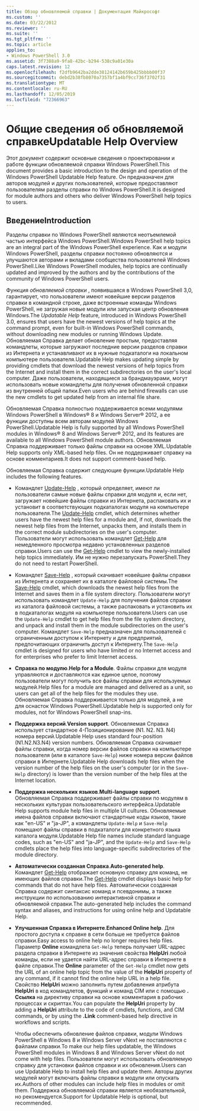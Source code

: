 ```yaml
---
title: Обзор обновляемой справки | Документация Майкрософт
ms.custom: ''
ms.date: 03/22/2012
ms.reviewer: ''
ms.suite: ''
ms.tgt_pltfrm: ''
ms.topic: article
applies_to:
- Windows PowerShell 3.0
ms.assetid: 3f7388a9-9fa8-42bc-b294-538c9a01e30a
caps.latest.revision: 12
ms.openlocfilehash: f2dfb9642ba2dde38124142b659b425bbbb00f37
ms.sourcegitcommit: debd2b38fb8070a7357bf1a4bf9cc736f3702f31
ms.translationtype: MT
ms.contentlocale: ru-RU
ms.lasthandoff: 12/05/2019
ms.locfileid: "72366963"
---
```

# <a name="updatable-help-overview"></a><span data-ttu-id="8a925-102">Общие сведения об обновляемой справке</span><span class="sxs-lookup"><span data-stu-id="8a925-102">Updatable Help Overview</span></span>

<span data-ttu-id="8a925-103">Этот документ содержит основные сведения о проектировании и работе функции обновляемой справки Windows PowerShell.</span><span class="sxs-lookup"><span data-stu-id="8a925-103">This document provides a basic introduction to the design and operation of the Windows PowerShell Updatable Help feature.</span></span> <span data-ttu-id="8a925-104">Он предназначен для авторов модулей и других пользователей, которые предоставляют пользователям разделы справки по Windows PowerShell.</span><span class="sxs-lookup"><span data-stu-id="8a925-104">It is designed for module authors and others who deliver Windows PowerShell help topics to users.</span></span>

## <a name="introduction"></a><span data-ttu-id="8a925-105">Введение</span><span class="sxs-lookup"><span data-stu-id="8a925-105">Introduction</span></span>

<span data-ttu-id="8a925-106">Разделы справки по Windows PowerShell являются неотъемлемой частью интерфейса Windows PowerShell.</span><span class="sxs-lookup"><span data-stu-id="8a925-106">Windows PowerShell help topics are an integral part of the Windows PowerShell experience.</span></span> <span data-ttu-id="8a925-107">Как и модули Windows PowerShell, разделы справки постоянно обновляются и улучшаются авторами и вкладами сообщества пользователей Windows PowerShell.</span><span class="sxs-lookup"><span data-stu-id="8a925-107">Like Windows PowerShell modules, help topics are continually updated and improved by the authors and by the contributions of the community of Windows PowerShell users.</span></span>

<span data-ttu-id="8a925-108">Функция *обновляемой справки* , появившаяся в Windows PowerShell 3,0, гарантирует, что пользователи имеют новейшие версии разделов справки в командной строке, даже встроенные команды Windows PowerShell, не загружая новые модули или запуская центр обновления Windows.</span><span class="sxs-lookup"><span data-stu-id="8a925-108">The *Updatable Help* feature, introduced in Windows PowerShell 3.0, ensures that users have the newest versions of help topics at the command prompt, even for built-in Windows PowerShell commands, without downloading new modules or running Windows Update.</span></span> <span data-ttu-id="8a925-109">Обновляемая Справка делает обновление простым, предоставляя командлеты, которые загружают последние версии разделов справки из Интернета и устанавливают их в нужные подкаталоги на локальном компьютере пользователя.</span><span class="sxs-lookup"><span data-stu-id="8a925-109">Updatable Help makes updating simple by providing cmdlets that download the newest versions of help topics from the Internet and install them in the correct subdirectories on the user's local computer.</span></span> <span data-ttu-id="8a925-110">Даже пользователи, находящиеся за брандмауэрами, могут использовать новые командлеты для получения обновленной справки из внутренней общей папки.</span><span class="sxs-lookup"><span data-stu-id="8a925-110">Even users who are behind firewalls can use the new cmdlets to get updated help from an internal file share.</span></span>

<span data-ttu-id="8a925-111">Обновляемая Справка полностью поддерживается всеми модулями Windows PowerShell в Windows® 8 и Windows Server® 2012, а ее функции доступны всем авторам модулей Windows PowerShell.</span><span class="sxs-lookup"><span data-stu-id="8a925-111">Updatable Help is fully supported by all Windows PowerShell modules in Windows® 8 and Windows Server® 2012, and its features are available to all Windows PowerShell module authors.</span></span> <span data-ttu-id="8a925-112">Обновляемая Справка поддерживает только файлы справки на основе XML.</span><span class="sxs-lookup"><span data-stu-id="8a925-112">Updatable Help supports only XML-based help files.</span></span> <span data-ttu-id="8a925-113">Он не поддерживает справку на основе комментариев.</span><span class="sxs-lookup"><span data-stu-id="8a925-113">It does not support comment-based help.</span></span>

<span data-ttu-id="8a925-114">Обновляемая Справка содержит следующие функции.</span><span class="sxs-lookup"><span data-stu-id="8a925-114">Updatable Help includes the following features.</span></span>

- <span data-ttu-id="8a925-115">Командлет [Update-Help](/powershell/module/Microsoft.PowerShell.Core/Update-Help) , который определяет, имеют ли пользователи самые новые файлы справки для модуля и, если нет, загружает новейшие файлы справки из Интернета, распаковать их и установит в соответствующих подкаталогах модуля на компьютере пользователя.</span><span class="sxs-lookup"><span data-stu-id="8a925-115">The [Update-Help](/powershell/module/Microsoft.PowerShell.Core/Update-Help) cmdlet, which determines whether users have the newest help files for a module and, if not, downloads the newest help files from the Internet, unpacks them, and installs them in the correct module subdirectories on the user's computer.</span></span>
  <span data-ttu-id="8a925-116">Пользователи могут использовать командлет [Get-Help](/powershell/module/Microsoft.PowerShell.Core/Get-Help) для немедленного просмотра недавно установленных разделов справки.</span><span class="sxs-lookup"><span data-stu-id="8a925-116">Users can use the [Get-Help](/powershell/module/Microsoft.PowerShell.Core/Get-Help) cmdlet to view the newly-installed help topics immediately.</span></span>
  <span data-ttu-id="8a925-117">Им не нужно перезапускать PowerShell.</span><span class="sxs-lookup"><span data-stu-id="8a925-117">They do not need to restart PowerShell.</span></span>

- <span data-ttu-id="8a925-118">Командлет [Save-Help](/powershell/module/Microsoft.PowerShell.Core/Save-Help) , который скачивает новейшие файлы справки из Интернета и сохраняет их в каталоге файловой системы.</span><span class="sxs-lookup"><span data-stu-id="8a925-118">The [Save-Help](/powershell/module/Microsoft.PowerShell.Core/Save-Help) cmdlet, which downloads the newest help files from the Internet and saves them in a file system directory.</span></span> <span data-ttu-id="8a925-119">Пользователи могут использовать командлет `Update-Help` для получения файлов справки из каталога файловой системы, а также распаковать и установить их в подкаталогах модуля на компьютере пользователя.</span><span class="sxs-lookup"><span data-stu-id="8a925-119">Users can use the `Update-Help` cmdlet to get help files from the file system directory, and unpack and install them in the module subdirectories on the user's computer.</span></span> <span data-ttu-id="8a925-120">Командлет `Save-Help` предназначен для пользователей с ограниченным доступом к Интернету и для предприятий, предпочитающих ограничить доступ к Интернету.</span><span class="sxs-lookup"><span data-stu-id="8a925-120">The `Save-Help` cmdlet is designed for users who have limited or no Internet access and for enterprises who prefer to limit Internet access.</span></span>

- <span data-ttu-id="8a925-121">**Справка по модулю**.</span><span class="sxs-lookup"><span data-stu-id="8a925-121">**Help for a Module**.</span></span> <span data-ttu-id="8a925-122">Файлы справки для модуля управляются и доставляются как единое целое, поэтому пользователи могут получить все файлы справки для используемых модулей.</span><span class="sxs-lookup"><span data-stu-id="8a925-122">Help files for a module are managed and delivered as a unit, so users can get all of the help files for the modules they use.</span></span> <span data-ttu-id="8a925-123">Обновляемая Справка поддерживается только для модулей, а не для оснасток Windows PowerShell.</span><span class="sxs-lookup"><span data-stu-id="8a925-123">Updatable help is supported only for modules, not for Windows PowerShell snap-ins.</span></span>

- <span data-ttu-id="8a925-124">**Поддержка версий**.</span><span class="sxs-lookup"><span data-stu-id="8a925-124">**Version support**.</span></span> <span data-ttu-id="8a925-125">Обновляемая Справка использует стандартное 4-Позиционирование (N1. N2. N3. N4) номера версий.</span><span class="sxs-lookup"><span data-stu-id="8a925-125">Updatable Help uses standard four-position (N1.N2.N3.N4) version numbers.</span></span> <span data-ttu-id="8a925-126">Обновляемая Справка скачивает файлы справки, когда номер версии файлов справки на компьютере пользователя (или в каталоге `Save-Help`) ниже номера версии файлов справки в Интернете.</span><span class="sxs-lookup"><span data-stu-id="8a925-126">Updatable Help downloads help files when the version number of the help files on the user's computer (or in the `Save-Help` directory) is lower than the version number of the  help files at the Internet location.</span></span>

- <span data-ttu-id="8a925-127">**Поддержка нескольких языков**.</span><span class="sxs-lookup"><span data-stu-id="8a925-127">**Multi-language support**.</span></span> <span data-ttu-id="8a925-128">Обновляемая Справка поддерживает файлы справки по модулям в нескольких культурах пользовательского интерфейса.</span><span class="sxs-lookup"><span data-stu-id="8a925-128">Updatable Help supports module help files in multiple UI cultures.</span></span> <span data-ttu-id="8a925-129">Обновляемые имена файлов справки включают стандартные коды языков, такие как "en-US" и "ja-JP", а командлеты `Update-Help` и `Save-Help` помещают файлы справки в подкаталоги для конкретного языка каталога модуля.</span><span class="sxs-lookup"><span data-stu-id="8a925-129">Updatable Help file names include standard language codes, such as "en-US" and "ja-JP", and the `Update-Help` and `Save-Help` cmdlets place the help files into language-specific subdirectories of the module directory.</span></span>

- <span data-ttu-id="8a925-130">**Автоматически созданная Справка**.</span><span class="sxs-lookup"><span data-stu-id="8a925-130">**Auto-generated help**.</span></span> <span data-ttu-id="8a925-131">Командлет [Get-Help](/powershell/module/Microsoft.PowerShell.Core/Get-Help) отображает основную справку для команд, не имеющих файлов справки.</span><span class="sxs-lookup"><span data-stu-id="8a925-131">The [Get-Help](/powershell/module/Microsoft.PowerShell.Core/Get-Help) cmdlet displays basic help for commands that do not have help files.</span></span> <span data-ttu-id="8a925-132">Автоматически созданная Справка содержит синтаксис команд и псевдонимы, а также инструкции по использованию интерактивной справки и обновляемой справки.</span><span class="sxs-lookup"><span data-stu-id="8a925-132">The auto-generated help includes the command syntax and aliases, and instructions for using online help and Updatable Help.</span></span>

- <span data-ttu-id="8a925-133">**Улучшенная Справка в Интернете**.</span><span class="sxs-lookup"><span data-stu-id="8a925-133">**Enhanced Online help**.</span></span> <span data-ttu-id="8a925-134">Для простого доступа к справке в сети больше не требуется файлов справки.</span><span class="sxs-lookup"><span data-stu-id="8a925-134">Easy access to online help no longer requires help files.</span></span> <span data-ttu-id="8a925-135">Параметр **Online** командлета `Get-Help` теперь получает URL-адрес раздела справки в Интернете из значения свойства **HelpUri** любой команды, если не удается найти URL-адрес справки в Интернете в файле справки.</span><span class="sxs-lookup"><span data-stu-id="8a925-135">The **Online** parameter of the `Get-Help` cmdlet now gets the URL of an online help topic from the value of the **HelpUri** property of any command, if it cannot find the online help URL in a help file.</span></span> <span data-ttu-id="8a925-136">Свойство **HelpUri** можно заполнить путем добавления атрибута **HelpUri** в код командлетов, функций и команд CIM или с помощью **. Ссылка** на директиву справки на основе комментария в рабочих процессах и скриптах.</span><span class="sxs-lookup"><span data-stu-id="8a925-136">You can populate the **HelpUri** property by adding a **HelpUri** attribute to the code of cmdlets, functions, and CIM commands, or by using the **.Link** comment-based help directive in workflows and scripts.</span></span>

  <span data-ttu-id="8a925-137">Чтобы обеспечить обновление файлов справки, модули Windows PowerShell в Windows 8 и Windows Server vNext не поставляются с файлами справки.</span><span class="sxs-lookup"><span data-stu-id="8a925-137">To make our help files updatable, the Windows PowerShell modules in Windows 8 and Windows Server vNext do not come with help files.</span></span> <span data-ttu-id="8a925-138">Пользователи могут использовать обновляемую справку для установки файлов справки и их обновления.</span><span class="sxs-lookup"><span data-stu-id="8a925-138">Users can use Updatable Help to install help files and update them.</span></span> <span data-ttu-id="8a925-139">Авторы других модулей могут включать файлы справки в модули или опускать их.</span><span class="sxs-lookup"><span data-stu-id="8a925-139">Authors of other modules can include help files in modules or omit them.</span></span> <span data-ttu-id="8a925-140">Поддержка обновляемой справки является необязательной, но рекомендуется.</span><span class="sxs-lookup"><span data-stu-id="8a925-140">Support for Updatable Help is optional, but recommended.</span></span>
